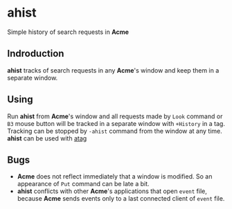 # ahist

Simple history of search requests in **Acme**

## Indroduction

**ahist** tracks of search requests in any **Acme**'s window and keep them in a separate window.

## Using

Run **ahist** from **Acme**'s window and all requests made by `Look` command or `B3` mouse button will be tracked in a separate window with `+History` in a tag.
Tracking can be stopped by `-ahist` command from the window at any time.
**ahist** can be used with [atag](https://github.com/santucco/atag)

## Bugs

* **Acme** does not reflect immediately that a window is modified. So an appearance of `Put` command can be late a bit.
* **ahist** conflicts with other **Acme**'s applications that open `event` file, because **Acme** sends events only to a last connected client of `event` file.
